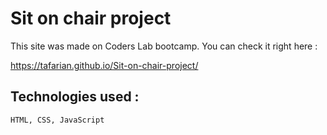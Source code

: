 # Sit on chair project

This site was made on Coders Lab bootcamp. You can check it right here :

https://tafarian.github.io/Sit-on-chair-project/

## Technologies used :

`HTML, CSS, JavaScript`

